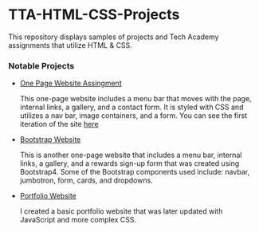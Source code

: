 # TTA-HTML-CSS-Projects
This repository displays samples of projects and Tech Academy assignments that utilize HTML &amp; CSS.

<h3>Notable Projects</h3>
  <ul>
    <li><a href="https://github.com/zeeebs/TTA-HTML-CSS-Projects/tree/main/HTML_Website_Project"_blank">One Page Website Assingment</a></li>
    <p>This one-page website includes a menu bar that moves with the page, internal links, a gallery, and a contact form. It is styled with CSS and utilizes a 
nav bar, image containers, and a form. You can see the first iteration of the site <a href="https://github.com/zeeebs/TTA-HTML-CSS-Projects/tree/main/One-Page%20Website">here</a>
</p>
    <li><a href="https://github.com/zeeebs/TTA-HTML-CSS-Projects/tree/main/bootstrap4_project"_blank">Bootstrap Website</a></li>
    <p>This is another one-page website that includes a menu bar, internal links, a gallery, and a rewards sign-up form that was created using Bootstrap4. Some of the 
Bootstrap components used include: navbar, jumbotron, form, cards, and dropdowns.
</p>
    <li><a href="https://github.com/zeeebs/TTA-HTML-CSS-Projects/tree/main/Final%20Assignment"_blank">Portfolio Website</a></li>
    <p>I created a basic portfolio website that was later updated with JavaScript and more complex CSS.
</p>
  </ul>
